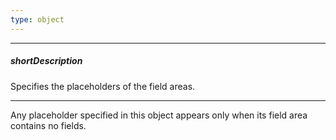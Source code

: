 ```yaml
---
type: object
---
```

---
##### shortDescription
Specifies the placeholders of the field areas.

---
Any placeholder specified in this object appears only when its field area contains no fields.
